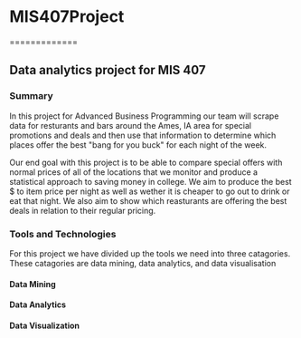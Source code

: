 <h1>MIS407Project</h1>
=============

<h2>Data analytics project for MIS 407</h2>
<h3>Summary</h3>
<p>In this project for Advanced Business Programming our team will scrape data for resturants and bars around the Ames, IA area for special promotions and deals and then use that information to determine which places offer the best "bang for you buck" for each night of the week.</p>
<p>Our end goal with this project is to be able to compare special offers with normal prices of all of the locations that we monitor and produce a statistical approach to saving money in college. We aim to produce the best $ to item price per night as well as wether it is cheaper to go out to drink or eat that night. We also aim to show which reasturants are offering the best deals in relation to their regular pricing.</p>
<h3>Tools and Technologies</h3>
<p>For this project we have divided up the tools we need into three catagories. These catagories are data mining, data analytics, and data visualisation</p>
<h4>Data Mining</h4>

<h4>Data Analytics</h4>

<h4>Data Visualization</h4>
